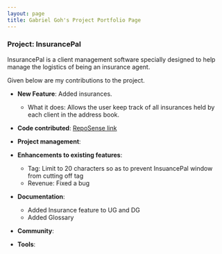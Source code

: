 ```yaml
---
layout: page
title: Gabriel Goh's Project Portfolio Page
---
```


### Project: InsurancePal

InsurancePal is a client management software specially designed to help manage the logistics of being an insurance agent.

Given below are my contributions to the project.

* **New Feature**: Added insurances.
  * What it does: Allows the user keep track of all insurances held by each client in the address book.

* **Code contributed**: [RepoSense link](https://nus-cs2103-ay2122s1.github.io/tp-dashboard/?search=t17&sort=groupTitle&sortWithin=title&since=2021-09-17&timeframe=commit&mergegroup=&groupSelect=groupByRepos&breakdown=false&tabOpen=true&tabType=authorship&tabAuthor=kawaiigabrielneko&tabRepo=AY2122S1-CS2103T-T17-4%2Ftp%5Bmaster%5D&authorshipIsMergeGroup=false&authorshipFileTypes=docs~functional-code~test-code&authorshipIsBinaryFileTypeChecked=false)

* **Project management**:

* **Enhancements to existing features**:
  * Tag: Limit to 20 characters so as to prevent InsuancePal window from cutting off tag
  * Revenue: Fixed a bug

* **Documentation**:
  * Added Insurance feature to UG and DG
  * Added Glossary

* **Community**:

* **Tools**:
